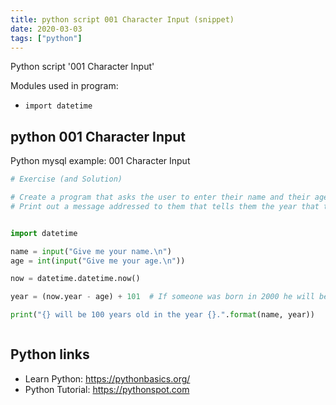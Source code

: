 ```yaml
---
title: python script 001 Character Input (snippet)
date: 2020-03-03
tags: ["python"]
---
```

Python script '001 Character Input'


Modules used in program: 
* `import datetime`

## python 001 Character Input

Python mysql example: 001 Character Input

```python
# Exercise (and Solution)

# Create a program that asks the user to enter their name and their age.
# Print out a message addressed to them that tells them the year that they will turn 100 years old.


import datetime

name = input("Give me your name.\n")
age = int(input("Give me your age.\n"))

now = datetime.datetime.now()

year = (now.year - age) + 101  # If someone was born in 2000 he will be 1 year old in 2001.

print("{} will be 100 years old in the year {}.".format(name, year))



```

## Python links

- Learn Python: https://pythonbasics.org/
- Python Tutorial: https://pythonspot.com
